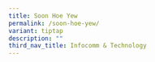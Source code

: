 ```yaml
---
title: Soon Hoe Yew
permalink: /soon-hoe-yew/
variant: tiptap
description: ""
third_nav_title: Infocomm & Technology
---
```

